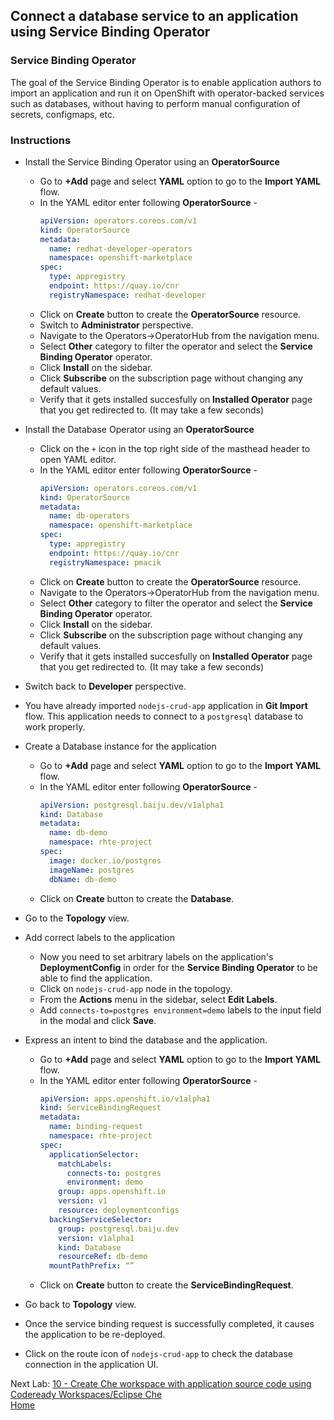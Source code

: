 ## Connect a database service to an application using Service Binding Operator

### Service Binding Operator
The goal of the Service Binding Operator is to enable application authors to import an application and run it on OpenShift with operator-backed services such as databases, without having to perform manual configuration of secrets, configmaps, etc.

### Instructions

- Install the Service Binding Operator using an **OperatorSource**
  - Go to **+Add** page and select **YAML** option to go to the **Import YAML** flow.
  - In the YAML editor enter following **OperatorSource** - 
    ```yaml
    apiVersion: operators.coreos.com/v1
    kind: OperatorSource
    metadata:
      name: redhat-developer-operators
      namespace: openshift-marketplace
    spec:
      type: appregistry
      endpoint: https://quay.io/cnr
      registryNamespace: redhat-developer
    ```
  - Click on **Create** button to create the **OperatorSource** resource.
  - Switch to **Administrator** perspective.
  - Navigate to the Operators->OperatorHub from the navigation menu.
  - Select **Other** category to filter the operator and select the **Service Binding Operator** operator.
  - Click **Install** on the sidebar.
  - Click **Subscribe** on the subscription page without changing any default values.
  - Verify that it gets installed succesfully on **Installed Operator** page that you get redirected to. (It may take a few seconds)

- Install the Database Operator using an **OperatorSource**
  - Click on the `+` icon in the top right side of the masthead header to open YAML editor.
  - In the YAML editor enter following **OperatorSource** - 
    ```yaml
    apiVersion: operators.coreos.com/v1
    kind: OperatorSource
    metadata:
      name: db-operators
      namespace: openshift-marketplace
    spec:
      type: appregistry
      endpoint: https://quay.io/cnr
      registryNamespace: pmacik
    ```
  - Click on **Create** button to create the **OperatorSource** resource.
  - Navigate to the Operators->OperatorHub from the navigation menu.
  - Select **Other** category to filter the operator and select the **Service Binding Operator** operator.
  - Click **Install** on the sidebar.
  - Click **Subscribe** on the subscription page without changing any default values.
  - Verify that it gets installed succesfully on **Installed Operator** page that you get redirected to. (It may take a few seconds)

- Switch back to **Developer** perspective.

- You have already imported `nodejs-crud-app` application in **Git Import** flow. This application needs to connect to a `postgresql` database to work properly.

- Create a Database instance for the application
  - Go to **+Add** page and select **YAML** option to go to the **Import YAML** flow.
  - In the YAML editor enter following **OperatorSource** - 
    ```yaml
    apiVersion: postgresql.baiju.dev/v1alpha1
    kind: Database
    metadata:
      name: db-demo
      namespace: rhte-project
    spec:
      image: docker.io/postgres
      imageName: postgres
      dbName: db-demo
    ```
  - Click on **Create** button to create the **Database**.

- Go to the **Topology** view.

- Add correct labels to the application 
  - Now you need to set arbitrary labels on the application's **DeploymentConfig** in order for the **Service Binding Operator** to be able to find the application.
  - Click on `nodejs-crud-app` node in the topology.
  - From the **Actions** menu in the sidebar, select **Edit Labels**.
  - Add `connects-to=postgres environment=demo` labels to the input field in the modal and click **Save**.

- Express an intent to bind the database and the application.
  - Go to **+Add** page and select **YAML** option to go to the **Import YAML** flow.
  - In the YAML editor enter following **OperatorSource** - 
    ```yaml
    apiVersion: apps.openshift.io/v1alpha1
    kind: ServiceBindingRequest
    metadata:
      name: binding-request
      namespace: rhte-project
    spec:
      applicationSelector:
        matchLabels:
          connects-to: postgres
          environment: demo
        group: apps.openshift.io
        version: v1
        resource: deploymentconfigs
      backingServiceSelector:
        group: postgresql.baiju.dev
        version: v1alpha1
        kind: Database
        resourceRef: db-demo
      mountPathPrefix: “”
    ```
  - Click on **Create** button to create the **ServiceBindingRequest**.

- Go back to **Topology** view.
- Once the service binding request is successfully completed, it causes the application to be re-deployed.
- Click on the route icon of `nodejs-crud-app` to check the database connection in the application UI.

Next Lab: [10 - Create Che workspace with application source code using Codeready Workspaces/Eclipse Che](./che.md)<br>
[Home](./README.md)
